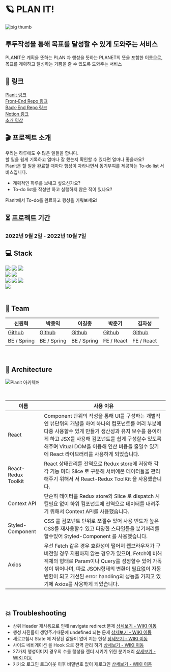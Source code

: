 # 🪐 PLAN IT!
![big thumb](https://user-images.githubusercontent.com/48500149/194043247-2e5d5751-10da-437b-8892-921b19126b2a.png)
<br/>

## 투두작성을 통해 목표를 달성할 수 있게 도와주는 서비스
PLANIT은 계획을 뜻하는 PLAN 과 행성을 뜻하는 PLANET의 뜻을 포함한 이름으로, 목표를 계획하고 달성하는 기쁨을 줄 수 있도록 도와주는 서비스

## 📌 링크
[Planit 링크](https://planit-todo.com)    
[Front-End Repo 링크](https://github.com/hanghae-w8-t4-plan-it/frontend)  
[Back-End Repo 링크](https://github.com/hanghae-w8-t4-plan-it/backend)  
[Notion 링크](https://www.notion.so/4-d8656c9684f5477c917a81a0747e5144)  
[소개 영상](예정)  

## 🎬 프로젝트 소개
우리는 하루에도 수 많은 일들을 합니다.<br>
할 일을 쉽게 기록하고 얼마나 잘 했는지 확인할 수 있다면 얼마나 좋을까요?<br>
Planit은 할 일을 완료할 때마다 행성이 자라나면서 동기부여를 제공하는 To-do list 서비스입니다.

- 계획적인 하루를 보내고 싶으신가요?<br>
- To-do list를 작성만 하고 실행하지 않은 적이 있나요?

Planit에서 To-do를 완료하고 행성을 키워보세요!

## ⏳ 프로젝트 기간
### 2022년 9월 2일 - 2022년 10월 7일

## 💻 Stack
<div>
  <img src="https://img.shields.io/badge/html5-E34F26?style=for-the-badge&logo=html5&logoColor=white">
  <img src="https://img.shields.io/badge/css-1572B6?style=for-the-badge&logo=css3&logoColor=white">
  <img src="https://img.shields.io/badge/javascript-F7DF1E?style=for-the-badge&logo=javascript&logoColor=black">
  <br>     
  <img src="https://img.shields.io/badge/react-61DAFB?style=for-the-badge&logo=react&logoColor=black">
  <img src="https://img.shields.io/badge/styledcomponents-DB7093?style=for-the-badge&logo=styled-components&logoColor=pink">   
  <br>
  <img src="https://img.shields.io/badge/github-181717?style=for-the-badge&logo=github&logoColor=white">   
  <img src="https://img.shields.io/badge/kakao login-FFCD00?style=for-the-badge&logo=kakao&logoColor=black">
  <img src="https://img.shields.io/badge/redux-%23593d88.svg?style=for-the-badge&logo=redux&logoColor=white">
  <br>
  <img src="https://img.shields.io/badge/Visual%20Studio%20Code-0078d7.svg?style=for-the-badge&logo=visual-studio-code&logoColor=white">
  <img src="https://img.shields.io/badge/Axios-5A29E4?style=flat&logo=Axios&logoColor=white"/>
  <br>
</div>

<br/>

## 🧙 Team
|신원혁|박종익|이길종|박준기|김자성
|---|---|---|---|---|
|[Github](https://github.com/god1hyuk)|[Github](https://github.com/ParkJong-ic)|[Github](https://github.com/Jongleee)|[Github](https://github.com/byjgpark)|[Github](https://github.com/jaseongkim)|
|BE / Spring|BE / Spring|BE / Spring|FE / React|FE / React|

<br/>

## :santa: Architecture

![Planit 아키텍쳐](https://user-images.githubusercontent.com/81502140/193481909-30765c17-2a8e-419c-bcfa-bea8736ebd18.png)

<br/>


| 이름 | 사용 이유 |
| --- | --- |
| React | Component 단위의 작성을 통해 UI를 구성하는 개별적인 뷰단위의 개발을 하여 하나의 컴포넌트를 여러 부분에 다중 사용할수 있게 만들거 생산성과 유지 보수를 용이하게 하고 JSX를 사용해 컴포넌트를 쉽게 구성할수 있도록 해주며 Vitual DOM을 이용해 연산 비용을 줄일수 있기에 React 라이브러리를 사용하게 되었습니다. |
| React-Redux Toolkit | React 상태관리를 전역으로 Redux store에 저장해 각각 기능 마다 Slice 로 구분해 서버에온 데이터들을 관리해주기 위해서 서 React-Redux ToolKit 을 사용했습니다.| 
| Context API | 단순히 데이터를 Redux store와 Slice 로 dispatch 시킬필요 없이 하위 컴포넌트에 전역으로 데이터를 내려주기 위해서 Context API를 사용했습니다. |  
| Styled-Component | CSS 를 컴포넌트 단위로 쪼갤수 있어 사용 빈도가 높은 CSS를 재사용할수 있고 다양한 스타일들을 분기처리를 할수있어 Styled-Component 를 사용했습니다. |
| Axios | 우선 Fetch 같은 경우 호환성이 떨어져 웹브라우저가 구버전일 경우 지원하지 않는 경우가 있으며, Fetch에 비해 객체의 형태로 Param이나 Query를 성정할수 있어 가독성이 뛰어나며, 따로 JSON형태의 변환이 필요없이 자동 변환이 되고 개선된 error handling의 성능을 가지고 있기에 Axios를 사용하게 되었습니다. |

<br/>

## 💥 Troubleshooting

- 상위 Header 재사용으로 인해 navigate redirect 문제 [상세보기 - WIKI 이동](https://github.com/hanghae-w8-t4-plan-it/frontend/wiki/%EC%83%81%EC%9C%84-Header-%EC%9E%AC%EC%82%AC%EC%9A%A9%EC%9C%BC%EB%A1%9C-%EC%9D%B8%ED%95%B4-navigate-redirect-%EB%AC%B8%EC%A0%9C)
- 행성 사진들이 생명주기때문에 undefined 되는 문제 [상세보기 - WIKI 이동](https://github.com/hanghae-w8-t4-plan-it/frontend/wiki/%ED%96%89%EC%84%B1-%EC%82%AC%EC%A7%84%EB%93%A4%EC%9D%B4-%EC%83%9D%EB%AA%85%EC%A3%BC%EA%B8%B0%EB%95%8C%EB%AC%B8%EC%97%90-undefined-%EB%90%98%EB%8A%94-%EB%AC%B8%EC%A0%9C)
- 새로고침시 State 에 저장된 값들이 없어 지는 현상 [상세보기 - WIKI 이동](https://github.com/hanghae-w8-t4-plan-it/frontend/wiki/%EC%83%88%EB%A1%9C%EA%B3%A0%EC%B9%A8%EC%8B%9C-State-%EC%97%90-%EC%A0%80%EC%9E%A5%EB%90%9C-%EA%B0%92%EB%93%A4%EC%9D%B4-%EC%97%86%EC%96%B4-%EC%A7%80%EB%8A%94-%ED%98%84%EC%83%81)
- 사이드 네비게이션 을 Hook 으로 전역 관리 하기 [상세보기 - WIKI 이동](https://github.com/hanghae-w8-t4-plan-it/frontend/wiki/%EC%82%AC%EC%9D%B4%EB%93%9C-%EB%84%A4%EB%B9%84%EA%B2%8C%EC%9D%B4%EC%85%98-%EC%9D%84-Hook-%EC%9C%BC%EB%A1%9C-%EC%A0%84%EC%97%AD-%EA%B4%80%EB%A6%AC-%ED%95%98%EA%B8%B0)
- 27가지 행성이미지 경우의 수를 행성을 렌더 시키기 위한 분기처리 [상세보기 - WIKI 이동](https://github.com/hanghae-w8-t4-plan-it/frontend/wiki/27%EA%B0%80%EC%A7%80-%ED%96%89%EC%84%B1%EB%93%A4%EC%9D%98-%EC%88%98%EB%A5%BC-%ED%96%89%EC%84%B1%EC%9D%84-%EB%A0%8C%EB%8D%94-%EC%8B%9C%ED%82%A4%EA%B8%B0-%EC%9C%84%ED%95%9C-%EB%B6%84%EA%B8%B0%EC%B2%98%EB%A6%AC)
- 카카오 로그인 로그아웃 이후 비밀번호 없이 재로그인 [상세보기 - WIKI 이동](https://github.com/hanghae-w8-t4-plan-it/frontend/wiki/%EC%B9%B4%EC%B9%B4%EC%98%A4-%EB%A1%9C%EA%B7%B8%EC%9D%B8-%EB%A1%9C%EA%B7%B8%EC%95%84%EC%9B%83-%EC%9D%B4%ED%9B%84-%EB%B9%84%EB%B0%80%EB%B2%88%ED%98%B8-%EC%97%86%EC%9D%B4-%EC%9E%AC%EB%A1%9C%EA%B7%B8%EC%9D%B8)


<br/> 
